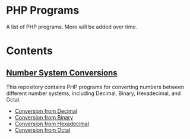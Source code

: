 # PHP Programs

A list of PHP programs. More will be added over time.

# Contents
## [Number System Conversions](https://github.com/Adrija-G/PHP_Programs/tree/main/NumberSystemConversions)

This repository contains PHP programs for converting numbers between different number systems, including Decimal, Binary, Hexadecimal, and Octal.
 
- [Conversion from Decimal](https://github.com/Adrija-G/PHP_Programs/blob/main/NumberSystemConversions/Decimal.php)
- [Conversion from Binary](https://github.com/Adrija-G/PHP_Programs/blob/main/NumberSystemConversions/Binary.php)
- [Conversion from Hexadecimal](https://github.com/Adrija-G/PHP_Programs/blob/main/NumberSystemConversions/Hexadecimal.php)
- [Conversion from Octal](https://github.com/Adrija-G/PHP_Programs/blob/main/NumberSystemConversions/Octal.php)
